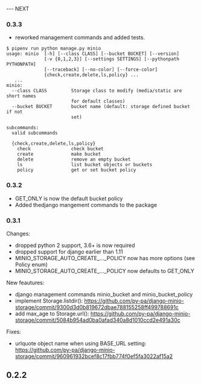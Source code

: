 --- NEXT

### 0.3.3

- reworked management commands and added tests.

```
$ pipenv run python manage.py minio
usage: minio  [-h] [--class CLASS] [--bucket BUCKET] [--version]
              [-v {0,1,2,3}] [--settings SETTINGS] [--pythonpath PYTHONPATH]
              [--traceback] [--no-color] [--force-color]
              {check,create,delete,ls,policy} ...
   ...
minio:
  --class CLASS         Storage class to modify (media/static are short names
                        for default classes)
  --bucket BUCKET       bucket name (default: storage defined bucket if not
                        set)

subcommands:
  valid subcommands

  {check,create,delete,ls,policy}
    check               check bucket
    create              make bucket
    delete              remove an empty bucket
    ls                  list bucket objects or buckets
    policy              get or set bucket policy

```



### 0.3.2

- GET_ONLY is now the default bucket policy
- Added thedjango  mangement commands to the package


### 0.3.1

Changes:

- dropped python 2 support, 3.6+ is now required
- dropped support for django earlier than 1.11
- MINIO_STORAGE_AUTO_CREATE_..._POLICY now has more options (see Policy enum)
- MINIO_STORAGE_AUTO_CREATE_..._POLICY now defaults to GET_ONLY

New feautures:

- django management commands minio_bucket and minio_bucket_policy
- implement Storage.listdir(): https://github.com/py-pa/django-minio-storage/commit/9300d3d0b819672dbae788155258ff499788691c
- add max_age to Storage.url(): https://github.com/py-pa/django-minio-storage/commit/5084b954ad0ba0afad340a8d1010ccd2e491a30c

Fixes:

- urlquote object name when using BASE_URL setting: https://github.com/py-pa/django-minio-storage/commit/960961932bcef8c17fbb774f0ef5fa3022af15a2


## 0.2.2 



